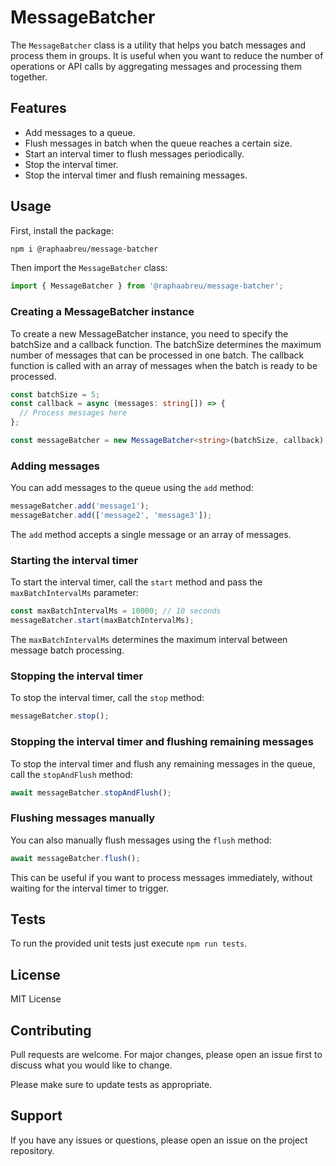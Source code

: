 # MessageBatcher

The `MessageBatcher` class is a utility that helps you batch messages and process them in groups. It is useful when you want to reduce the number of operations or API calls by aggregating messages and processing them together.

## Features

- Add messages to a queue.
- Flush messages in batch when the queue reaches a certain size.
- Start an interval timer to flush messages periodically.
- Stop the interval timer.
- Stop the interval timer and flush remaining messages.

## Usage

First, install the package:

```bash
npm i @raphaabreu/message-batcher
```

Then import the `MessageBatcher` class:

```typescript
import { MessageBatcher } from '@raphaabreu/message-batcher';
```

### Creating a MessageBatcher instance

To create a new MessageBatcher instance, you need to specify the batchSize and a callback function. The batchSize determines the maximum number of messages that can be processed in one batch. The callback function is called with an array of messages when the batch is ready to be processed.

```typescript
const batchSize = 5;
const callback = async (messages: string[]) => {
  // Process messages here
};

const messageBatcher = new MessageBatcher<string>(batchSize, callback);
```

### Adding messages

You can add messages to the queue using the `add` method:

```typescript
messageBatcher.add('message1');
messageBatcher.add(['message2', 'message3']);
```

The `add` method accepts a single message or an array of messages.

### Starting the interval timer

To start the interval timer, call the `start` method and pass the `maxBatchIntervalMs` parameter:

```typescript
const maxBatchIntervalMs = 10000; // 10 seconds
messageBatcher.start(maxBatchIntervalMs);
```

The `maxBatchIntervalMs` determines the maximum interval between message batch processing.

### Stopping the interval timer

To stop the interval timer, call the `stop` method:

```typescript
messageBatcher.stop();
```

### Stopping the interval timer and flushing remaining messages

To stop the interval timer and flush any remaining messages in the queue, call the `stopAndFlush` method:

```typescript
await messageBatcher.stopAndFlush();
```

### Flushing messages manually

You can also manually flush messages using the `flush` method:

```typescript
await messageBatcher.flush();
```

This can be useful if you want to process messages immediately, without waiting for the interval timer to trigger.

## Tests

To run the provided unit tests just execute `npm run tests`.

## License

MIT License

## Contributing

Pull requests are welcome. For major changes, please open an issue first to discuss what you would like to change.

Please make sure to update tests as appropriate.

## Support

If you have any issues or questions, please open an issue on the project repository.
